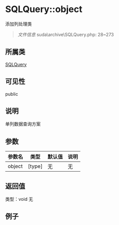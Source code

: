 # SQLQuery::object
添加列处理类
> *文件信息* suda\archive\SQLQuery.php: 28~273
## 所属类 

[SQLQuery](../SQLQuery.md)

## 可见性

  public  
## 说明

单列数据查询方案


## 参数

 
| 参数名 | 类型 | 默认值 | 说明 |
|--------|-----|-------|-------|
 | object |  [type] | 无 | 无 |
## 返回值
 
类型：void
无
## 例子